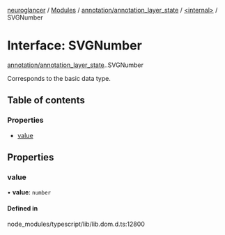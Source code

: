 [neuroglancer](../README.md) / [Modules](../modules.md) / [annotation/annotation\_layer\_state](../modules/annotation_annotation_layer_state.md) / [<internal\>](../modules/annotation_annotation_layer_state._internal_.md) / SVGNumber

# Interface: SVGNumber

[annotation/annotation_layer_state](../modules/annotation_annotation_layer_state.md).[<internal>](../modules/annotation_annotation_layer_state._internal_.md).SVGNumber

Corresponds to the <number> basic data type.

## Table of contents

### Properties

- [value](annotation_annotation_layer_state._internal_.SVGNumber.md#value)

## Properties

### value

• **value**: `number`

#### Defined in

node_modules/typescript/lib/lib.dom.d.ts:12800
